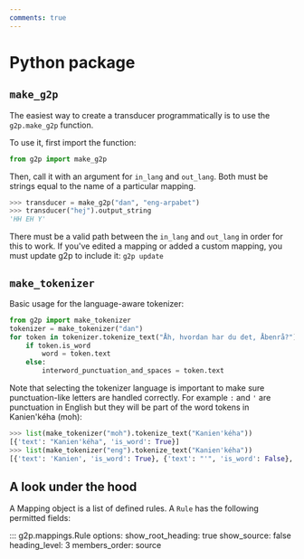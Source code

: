 ```yaml
---
comments: true
---
```


# Python package

## `make_g2p`

The easiest way to create a transducer programmatically is to use the `g2p.make_g2p` function.

To use it, first import the function:

```python
from g2p import make_g2p
```

Then, call it with an argument for `in_lang` and `out_lang`. Both must be strings equal to the name of a particular mapping.

```python
>>> transducer = make_g2p("dan", "eng-arpabet")
>>> transducer("hej").output_string
'HH EH Y'
```

There must be a valid path between the `in_lang` and `out_lang` in order for this to work. If you've edited a mapping or added a custom mapping, you must update g2p to include it: `g2p update`

## `make_tokenizer`

Basic usage for the language-aware tokenizer:

```python
from g2p import make_tokenizer
tokenizer = make_tokenizer("dan")
for token in tokenizer.tokenize_text("Åh, hvordan har du det, Åbenrå?"):
    if token.is_word
        word = token.text
    else:
        interword_punctuation_and_spaces = token.text
```

Note that selecting the tokenizer language is important to make sure punctuation-like letters are handled correctly. For example `:` and `'` are punctuation in English but they will be part of the word tokens in Kanien'kéha (moh):

```python
>>> list(make_tokenizer("moh").tokenize_text("Kanien'kéha"))
[{'text': "Kanien'kéha", 'is_word': True}]
>>> list(make_tokenizer("eng").tokenize_text("Kanien'kéha"))
[{'text': 'Kanien', 'is_word': True}, {'text': "'", 'is_word': False}, {'text': 'kéha', 'is_word': True}]
```

## A look under the hood

A Mapping object is a list of defined rules. A `Rule` has the following permitted fields:

::: g2p.mappings.Rule
    options:
        show_root_heading: true
        show_source: false
        heading_level: 3
        members_order: source

